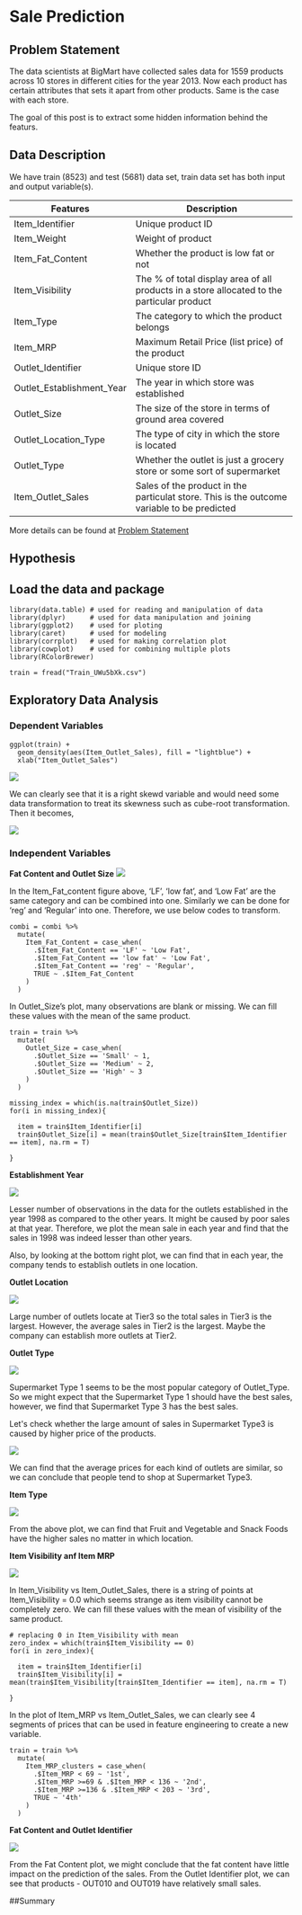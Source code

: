 # Sale Prediction

## Problem Statement
The data scientists at BigMart have collected sales data for 1559 products across 10 stores in different cities for the year 2013. Now each product has certain attributes that sets it apart from other products. Same is the case with each store.

The goal of this post is to extract some hidden information behind the featurs.


## Data Description
We have train (8523) and test (5681) data set, train data set has both input and output variable(s).

| Features | Description |
| --- | --- |
| Item_Identifier | Unique product ID |
| Item_Weight | Weight of product |
| Item_Fat_Content | Whether the product is low fat or not |
| Item_Visibility | The % of total display area of all products in a store allocated to the particular product|
| Item_Type | The category to which the product belongs|
| Item_MRP | Maximum Retail Price (list price) of the product |
| Outlet_Identifier | Unique store ID |
| Outlet_Establishment_Year | The year in which store was established |
| Outlet_Size | The size of the store in terms of ground area covered |
| Outlet_Location_Type | The type of city in which the store is located |
| Outlet_Type | Whether the outlet is just a grocery store or some sort of supermarket |
| Item_Outlet_Sales | Sales of the product in the particulat store. This is the outcome variable to be predicted | 

More details can be found at [Problem Statement](https://datahack.analyticsvidhya.com/contest/practice-problem-big-mart-sales-iii/)

## Hypothesis

## Load the data and package

```
library(data.table) # used for reading and manipulation of data
library(dplyr)      # used for data manipulation and joining
library(ggplot2)    # used for ploting 
library(caret)      # used for modeling
library(corrplot)   # used for making correlation plot
library(cowplot)    # used for combining multiple plots 
library(RColorBrewer)

train = fread("Train_UWu5bXk.csv")
```

## Exploratory Data Analysis
### Dependent Variables
```
ggplot(train) + 
  geom_density(aes(Item_Outlet_Sales), fill = "lightblue") +
  xlab("Item_Outlet_Sales")
```
![](Pictures/1.png)

We can clearly see that it is a right skewd variable and would need some data transformation to treat its skewness such as cube-root transformation. Then it becomes,

![](Pictures/2.png)

### Independent Variables
**Fat Content and Outlet Size**
![](Pictures/3.png)

In the Item_Fat_content figure above, ‘LF’, ‘low fat’, and ‘Low Fat’ are the same category and can be combined into one. Similarly we can be done for ‘reg’ and ‘Regular’ into one. Therefore, we use below codes to transform.

```
combi = combi %>%
  mutate(
    Item_Fat_Content = case_when(
      .$Item_Fat_Content == 'LF' ~ 'Low Fat',
      .$Item_Fat_Content == 'low fat' ~ 'Low Fat',
      .$Item_Fat_Content == 'reg' ~ 'Regular',
      TRUE ~ .$Item_Fat_Content
    )
  )
```

In Outlet_Size’s plot, many observations are blank or missing. We can fill these values with the mean of the same product.

```
train = train %>%
  mutate(
    Outlet_Size = case_when(
      .$Outlet_Size == 'Small' ~ 1,
      .$Outlet_Size == 'Medium' ~ 2,
      .$Outlet_Size == 'High' ~ 3
    )
  ) 

missing_index = which(is.na(train$Outlet_Size))
for(i in missing_index){
  
  item = train$Item_Identifier[i]
  train$Outlet_Size[i] = mean(train$Outlet_Size[train$Item_Identifier == item], na.rm = T)
  
}
```

**Establishment Year**

![](Pictures/4.png)

Lesser number of observations in the data for the outlets established in the year 1998 as compared to the other years. It might be caused by poor sales at that year. Therefore, we plot the mean sale in each year and find that the sales in 1998 was indeed lesser than other years.

Also, by looking at the bottom right plot, we can find that in each year, the company tends to establish
outlets in one location.

**Outlet Location**

![](Pictures/5.png)

Large number of outlets locate at Tier3 so the total sales in Tier3 is the largest. However, the average sales in Tier2 is the largest. Maybe the company can establish more outlets at Tier2.

**Outlet Type**

![](Pictures/6.png)

Supermarket Type 1 seems to be the most popular category of Outlet_Type. So we might expect that the Supermarket Type 1 should have the best sales, however, we find that Supermarket Type 3 has the best sales.

Let's check whether the large amount of sales in Supermarket Type3 is caused by higher price of the products.

![](Pictures/7.png)

We can find that the average prices for each kind of outlets are similar, so we can conclude that people tend to shop at Supermarket Type3.

**Item Type**

![](Pictures/8.png)

From the above plot, we can find that Fruit and Vegetable and Snack Foods have the higher sales no matter in which location.

**Item Visibility anf Item MRP**

![](Pictures/9.png)

In Item_Visibility vs Item_Outlet_Sales, there is a string of points at Item_Visibility = 0.0 which seems strange as item visibility cannot be completely zero. We can fill these values with the mean of visibility of the same product.

```
# replacing 0 in Item_Visibility with mean
zero_index = which(train$Item_Visibility == 0)
for(i in zero_index){
  
  item = train$Item_Identifier[i]
  train$Item_Visibility[i] = mean(train$Item_Visibility[train$Item_Identifier == item], na.rm = T)
  
}

```

In the plot of Item_MRP vs Item_Outlet_Sales, we can clearly see 4 segments of prices that can be used in feature engineering to create a new variable.

```
train = train %>%
  mutate(
    Item_MRP_clusters = case_when(
      .$Item_MRP < 69 ~ '1st',
      .$Item_MRP >=69 & .$Item_MRP < 136 ~ '2nd',
      .$Item_MRP >=136 & .$Item_MRP < 203 ~ '3rd',
      TRUE ~ '4th'
    )
  )
```

**Fat Content and Outlet Identifier**

![](Pictures/10.png)

From the Fat Content plot, we might conclude that the fat content have little impact on the prediction of the sales.
From the Outlet Identifier plot, we can see that products - OUT010 and OUT019 have relatively small sales.

##Summary
